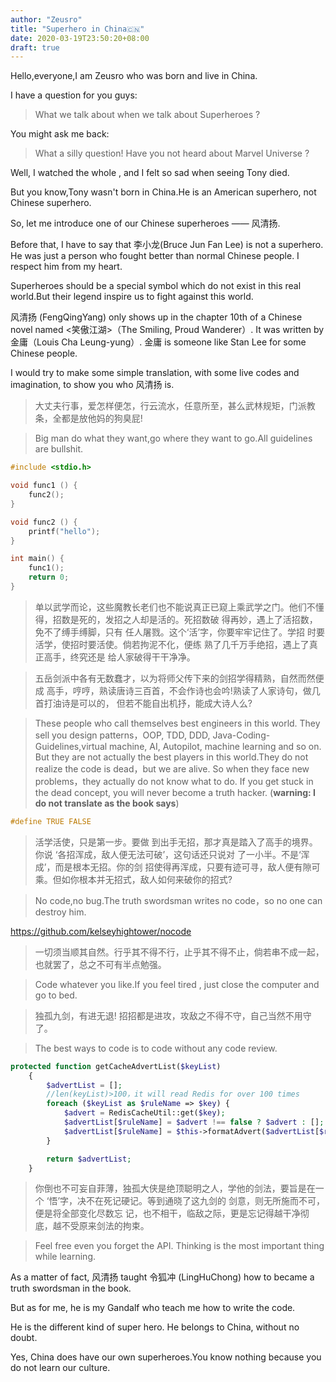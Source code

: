 ```yaml
---
author: "Zeusro"
title: "Superhero in China🇨🇳"
date: 2020-03-19T23:50:20+08:00
draft: true
---
```


Hello,everyone,I am Zeusro who was born and live in China.

I have a question for you guys:
> What we talk about when we talk about Superheroes ?

You might ask me back:
> What a silly question! Have you not heard about Marvel Universe ?

Well, I watched the whole <The Avengers> , and I felt so sad when seeing Tony died.

But you know,Tony wasn't born in China.He is an American superhero, not Chinese superhero.

So, let me introduce one of our Chinese superheroes —— 风清扬.

Before that, I have to say that 李小龙(Bruce Jun Fan Lee) is not a superhero. He was just a  person who fought better than normal Chinese people. I respect him from my heart.

Superheroes should be a special symbol which do not exist in this real world.But their legend inspire us to fight against this world.

风清扬 (FengQingYang) only shows up in the chapter 10th of a Chinese novel named <笑傲江湖>（The Smiling, Proud Wanderer）. It was written by 金庸（Louis Cha Leung-yung）. 金庸 is someone like Stan Lee for some Chinese people.

I would try to make some simple translation, with some live codes and imagination, to show you who 风清扬 is.

> 大丈夫行事，爱怎样便怎，行云流水，任意所至，甚么武林规矩，门派教条，全都是放他妈的狗臭屁!
 
> Big man do what they want,go where they want to go.All guidelines are bullshit.
>

```c
#include <stdio.h>

void func1 () {
	func2();
}

void func2 () {
	printf("hello");
}

int main() {
	func1();
	return 0;
}
```


> 单以武学而论，这些魔教长老们也不能说真正已窥上乘武学之门。他们不懂 得，招数是死的，发招之人却是活的。死招数破 得再妙，遇上了活招数，免不了缚手缚脚，只有 任人屠戮。这个‘活’字，你要牢牢记住了。学招 时要活学，使招时要活使。倘若拘泥不化，便练 熟了几千万手绝招，遇上了真正高手，终究还是 给人家破得干干净净。
 
> 五岳剑派中各有无数蠢才，以为将师父传下来的剑招学得精熟，自然而然便成 高手，哼哼，熟读唐诗三百首，不会作诗也会吟!熟读了人家诗句，做几首打油诗是可以的， 但若不能自出机抒，能成大诗人么?

> These people who call themselves best engineers in this world. They sell you design patterns，OOP, TDD, DDD, Java-Coding-Guidelines,virtual machine, AI, Autopilot, machine learning and so on. But they are not actually the best players in this world.They do not realize the code is dead，but we are alive. So when they face new problems，they actually do not know what to do. If you get stuck in the dead concept, you will never become a truth hacker. (**warning: I do not translate as the book says**)

```c
#define TRUE FALSE
```


> 活学活使，只是第一步。要做 到出手无招，那才真是踏入了高手的境界。你说 ‘各招浑成，敌人便无法可破’，这句话还只说对 了一小半。不是‘浑成’，而是根本无招。你的剑 招使得再浑成，只要有迹可寻，敌人便有隙可 乘。但如你根本并无招式，敌人如何来破你的招式?
 
> No code,no bug.The truth swordsman writes no code，so no one can destroy him.

https://github.com/kelseyhightower/nocode


> 一切须当顺其自然。行乎其不得不行，止乎其不得不止，倘若串不成一起，也就罢了，总之不可有半点勉强。

> Code whatever you like.If you feel tired , just close the computer and go to bed.

> 独孤九剑，有进无退! 招招都是进攻，攻敌之不得不守，自己当然不用守了。

> The best ways to code is to code without any code review.

```php
protected function getCacheAdvertList($keyList)
    {
        $advertList = [];
        //len(keyList)>100，it will read Redis for over 100 times
        foreach ($keyList as $ruleName => $key) {
            $advert = RedisCacheUtil::get($key);
            $advertList[$ruleName] = $advert !== false ? $advert : [];
            $advertList[$ruleName] = $this->formatAdvert($advertList[$ruleName]);
        }

        return $advertList;
    }
```

> 你倒也不可妄自菲薄，独孤大侠是绝顶聪明之人，学他的剑法，要旨是在一个 ‘悟’字，决不在死记硬记。等到通晓了这九剑的 剑意，则无所施而不可，便是将全部变化尽数忘 记，也不相干，临敌之际，更是忘记得越干净彻底，越不受原来剑法的拘束。
 
> Feel free even you forget the API. Thinking is the most important thing  while learning.

As a matter of fact, 风清扬 taught 令狐冲 (LingHuChong) how to became a truth swordsman in the book.

But as for me, he is my Gandalf who teach me how to write the code.

He is the different kind of super hero. He belongs to China, without no doubt.

Yes, China does have our own superheroes.You know nothing because you do not learn our culture.